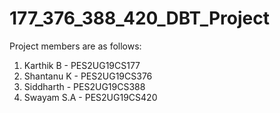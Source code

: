 # 177_376_388_420_DBT_Project

Project members are as follows:
1. Karthik B - PES2UG19CS177
2. Shantanu K - PES2UG19CS376
3. Siddharth - PES2UG19CS388
4. Swayam S.A - PES2UG19CS420